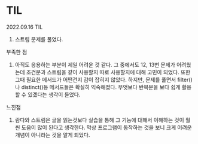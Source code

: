 # TIL

2022.09.16 TIL
1) 스트림 문제를 풀었다.

부족한 점
1) 아직도 응용하는 부분이 제일 어려운 것 같다. 그 중에서도 12, 13번
   문제가 어려웠는데 조건문과 스트림을 같이 사용할지 따로 사용할지에 대해 고민이 되었다.
   또한 그때 필요한 메서드가 어떤건지 감이 잡히지 않았다.
   하지만, 문제를 풀면서 filter()나 distinct()등 메서드들은 확실히 익숙해졌다.
   무엇보다 반복문을 보다 쉽게 활용할 수 있겠다는 생각이 들었다.

느낀점
1) 람다와 스트림은 글을 읽는것보다 실습을 통해 그 기능에 대해서 이해하는 것이 훨씬
   도움이 많이 된다고 생각한다. 막상 프로그램이 동작하는 것을 보니 크게 어려운 개념이
   아니라는 것을 알게 되었다.